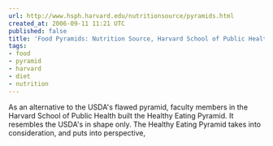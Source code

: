```yaml
---
url: http://www.hsph.harvard.edu/nutritionsource/pyramids.html
created_at: 2006-09-11 11:21 UTC
published: false
title: 'Food Pyramids: Nutrition Source, Harvard School of Public Health'
tags:
- food
- pyramid
- harvard
- diet
- nutrition
---
```


As an alternative to the USDA's flawed pyramid, faculty members in the Harvard School of Public Health built the Healthy Eating Pyramid. It resembles the USDA's in shape only. The Healthy Eating Pyramid takes into consideration, and puts into perspective,
